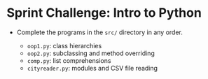 # Sprint Challenge: Intro to Python

- Complete the programs in the `src/` directory in any order.

  - `oop1.py`: class hierarchies
  - `oop2.py`: subclassing and method overriding
  - `comp.py`: list comprehensions
  - `cityreader.py`: modules and CSV file reading
